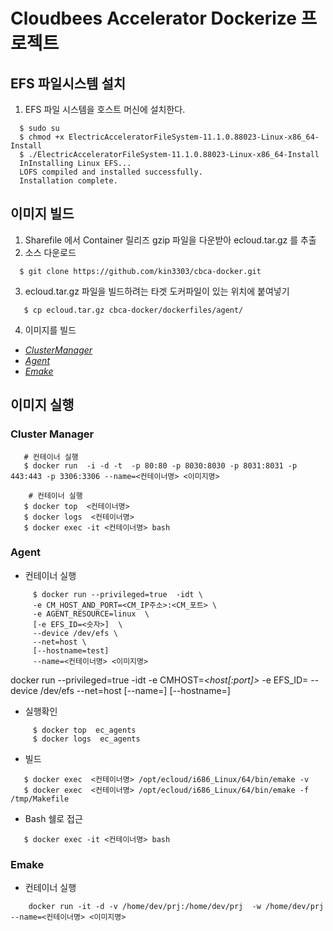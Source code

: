 # Cloudbees Accelerator Dockerize 프로젝트

## EFS 파일시스템 설치

  1. EFS 파일 시스템을 호스트 머신에 설치한다.

  ```console
    $ sudo su
    $ chmod +x ElectricAcceleratorFileSystem-11.1.0.88023-Linux-x86_64-Install
    $ ./ElectricAcceleratorFileSystem-11.1.0.88023-Linux-x86_64-Install
    InInstalling Linux EFS... 
    LOFS compiled and installed successfully.
    Installation complete.
  ``` 

## 이미지 빌드

  1. Sharefile 에서  Container 릴리즈 gzip 파일을 다운받아 ecloud.tar.gz 를 추출
  2. 소스 다운로드
  ```console
    $ git clone https://github.com/kin3303/cbca-docker.git
  ```
  3. ecloud.tar.gz 파일을 빌드하려는 타겟 도커파일이 있는 위치에 붙여넣기
  ```console
     $ cp ecloud.tar.gz cbca-docker/dockerfiles/agent/
  ```
  
  4. 이미지를 빌드
  - [*ClusterManager*](https://github.com/kin3303/cbca-docker/blob/master/dockerfiles/cm)
  - [*Agent*](https://github.com/kin3303/cbca-docker/tree/master/dockerfiles/agent)
  - [*Emake*](https://github.com/kin3303/cbca-docker/tree/master/dockerfiles/agent)  
  
  
## 이미지 실행

### Cluster Manager
  
  ```console
     # 컨테이너 실행
     $ docker run  -i -d -t  -p 80:80 -p 8030:8030 -p 8031:8031 -p 443:443 -p 3306:3306 --name=<컨테이너명> <이미지명>
     
      # 컨테이너 실행
     $ docker top  <컨테이너명>
     $ docker logs  <컨테이너명>
     $ docker exec -it <컨테이너명> bash
  ```
  
### Agent
   
  
  - 컨테이너 실행
  ```console
       $ docker run --privileged=true  -idt \
       -e CM_HOST_AND_PORT=<CM_IP주소>:<CM_포트> \
       -e AGENT_RESOURCE=linux  \
       [-e EFS_ID=<숫자>]  \
       --device /dev/efs \
       --net=host \
       [--hostname=test]
       --name=<컨테이너명> <이미지명>
  ```


docker run --privileged=true -idt -e CMHOST=*\<host\[:port\]\>* -e EFS_ID= --device /dev/efs --net=host [--name=] [--hostname=]


  - 실행확인  
  ```console
       $ docker top  ec_agents
       $ docker logs  ec_agents
  ```
  
  - 빌드
  ```console
     $ docker exec  <컨테이너명> /opt/ecloud/i686_Linux/64/bin/emake -v
     $ docker exec  <컨테이너명> /opt/ecloud/i686_Linux/64/bin/emake -f /tmp/Makefile
  ```
  
  - Bash 쉘로 접근

  ```console
     $ docker exec -it <컨테이너명> bash
  ```
  
### Emake
  
  - 컨테이너 실행
  
  ```console
      docker run -it -d -v /home/dev/prj:/home/dev/prj  -w /home/dev/prj --name=<컨테이너명> <이미지명>
  ```   
